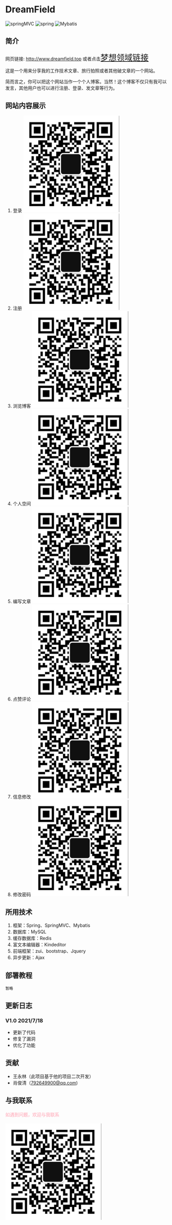 DreamField
======

![springMVC](https://img.shields.io/badge/SpringMVC-4.2.5-yellowgreen.svg)
![spring](https://img.shields.io/badge/Spring-4.2.5-brightgreen.svg)
![Mybatis](https://img.shields.io/badge/Mybatis-3.2.8-blue.svg)

简介
----

网页链接: http://www.dreamfield.top 或者点击<span style=font-size:25px>[梦想领域链接](http://dreamfield.top)</span>

这是一个用来分享我的工作技术文章、旅行拍照或者其他破文章的一个网站。

简而言之，你可以把这个网站当作一个个人博客。当然！这个博客不仅只有我可以发言，其他用户也可以进行注册、登录、发文章等行为。

网站内容展示
----

1. 登录
   <img alt="登录" src="https://github.com/qingshuidoufu/DreamLand/blob/32c32d28f642fca6a82a5a585d78215dbe9cd4b2/DreamLand-Web/src/main/webapp/images/dreamfield.png" width="300px" height="300px">
2. 注册
   <img alt="注册" src="https://github.com/qingshuidoufu/DreamLand/blob/32c32d28f642fca6a82a5a585d78215dbe9cd4b2/DreamLand-Web/src/main/webapp/images/dreamfield.png" width="300px" height="300px">
3. 浏览博客
   <img alt="浏览博客" src="https://github.com/qingshuidoufu/DreamLand/blob/32c32d28f642fca6a82a5a585d78215dbe9cd4b2/DreamLand-Web/src/main/webapp/images/dreamfield.png" width="300px" height="300px">
4. 个人空间
   <img alt="个人空间" src="https://github.com/qingshuidoufu/DreamLand/blob/32c32d28f642fca6a82a5a585d78215dbe9cd4b2/DreamLand-Web/src/main/webapp/images/dreamfield.png" width="300px" height="300px">
5. 编写文章
   <img alt="编写文章" src="https://github.com/qingshuidoufu/DreamLand/blob/32c32d28f642fca6a82a5a585d78215dbe9cd4b2/DreamLand-Web/src/main/webapp/images/dreamfield.png" width="300px" height="300px">
6. 点赞评论
   <img alt="点赞评论" src="https://github.com/qingshuidoufu/DreamLand/blob/32c32d28f642fca6a82a5a585d78215dbe9cd4b2/DreamLand-Web/src/main/webapp/images/dreamfield.png" width="300px" height="300px">
7. 信息修改
   <img alt="信息修改" src="https://github.com/qingshuidoufu/DreamLand/blob/32c32d28f642fca6a82a5a585d78215dbe9cd4b2/DreamLand-Web/src/main/webapp/images/dreamfield.png" width="300px" height="300px">
8. 修改密码
   <img alt="修改密码" src="https://github.com/qingshuidoufu/DreamLand/blob/32c32d28f642fca6a82a5a585d78215dbe9cd4b2/DreamLand-Web/src/main/webapp/images/dreamfield.png" width="300px" height="300px">

## 所用技术

1. 框架：Spring、SpringMVC、Mybatis
2. 数据库：MySQL
3. 缓存数据库：Redis
4. 富文本编辑器：Kindeditor
5. 前端框架：zui、bootstrap、Jquery
6. 异步更新：Ajax

## 部署教程

```
暂略
```

## 更新日志

### V1.0 2021/7/18

* 更新了代码
* 修复了漏洞
* 优化了功能

贡献
----

- 王永林（此项目基于他的项目二次开发）
- 肖俊清（792649900@qq.com)


与我联系
----

#### <p style="color:pink;">如遇到问题，欢迎与我联系</p>

<img alt="二维码" src="https://github.com/qingshuidoufu/DreamLand/blob/32c32d28f642fca6a82a5a585d78215dbe9cd4b2/DreamLand-Web/src/main/webapp/images/dreamfield.png" width="300px" height="300px">

